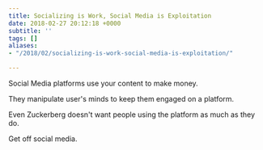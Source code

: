 ```yaml
---
title: Socializing is Work, Social Media is Exploitation
date: 2018-02-27 20:12:18 +0000
subtitle: ''
tags: []
aliases:
- "/2018/02/socializing-is-work-social-media-is-exploitation/"

---
```

Social Media platforms use your content to make money.

They manipulate user's minds to keep them engaged on a platform.

Even Zuckerberg doesn't want people using the platform as much as they do.

Get off social media.
